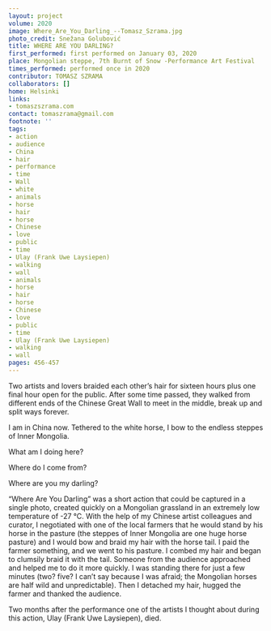 ```yaml
---
layout: project
volume: 2020
image: Where_Are_You_Darling_--Tomasz_Szrama.jpg
photo_credit: Snežana Golubović
title: WHERE ARE YOU DARLING?
first_performed: first performed on January 03, 2020
place: Mongolian steppe, 7th Burnt of Snow -Performance Art Festival
times_performed: performed once in 2020
contributor: TOMASZ SZRAMA
collaborators: []
home: Helsinki
links:
- tomaszszrama.com
contact: tomaszrama@gmail.com
footnote: ''
tags:
- action
- audience
- China
- hair
- performance
- time
- Wall
- white
- animals
- horse
- hair
- horse
- Chinese
- love
- public
- time
- Ulay (Frank Uwe Laysiepen)
- walking
- wall
- animals
- horse
- hair
- horse
- Chinese
- love
- public
- time
- Ulay (Frank Uwe Laysiepen)
- walking
- wall
pages: 456-457
---
```


<span class="ITALIC">Two artists and lovers braided each other’s hair for sixteen hours plus one final hour open for the public. After some time passed, they walked from different ends of the Chinese Great Wall to meet in the middle, break up and split ways forever. </span>

<span class="ITALIC">I am in China now. Tethered to the white horse, I bow to the endless steppes of Inner Mongolia.</span>

<span class="ITALIC">What am I doing here?</span>

<span class="ITALIC">Where do I come from? </span>

<span class="ITALIC">Where are you my darling?</span>

“Where Are You Darling” was a short action that could be captured in a single photo, created quickly on a Mongolian grassland in an extremely low temperature of -27 °C. With the help of my Chinese artist colleagues and curator, I negotiated with one of the local farmers that he would stand by his horse in the pasture (the steppes of Inner Mongolia are one huge horse pasture) and I would bow and braid my hair with the horse tail. I paid the farmer something, and we went to his pasture. I combed my hair and began to clumsily braid it with the tail. Someone from the audience approached and helped me to do it more quickly. I was standing there for just a few minutes (two? five? I can’t say because I was afraid; the Mongolian horses are half wild and unpredictable). Then I detached my hair, hugged the farmer and thanked the audience.

Two months after the performance one of the artists I thought about during this action, Ulay (Frank Uwe Laysiepen), died.